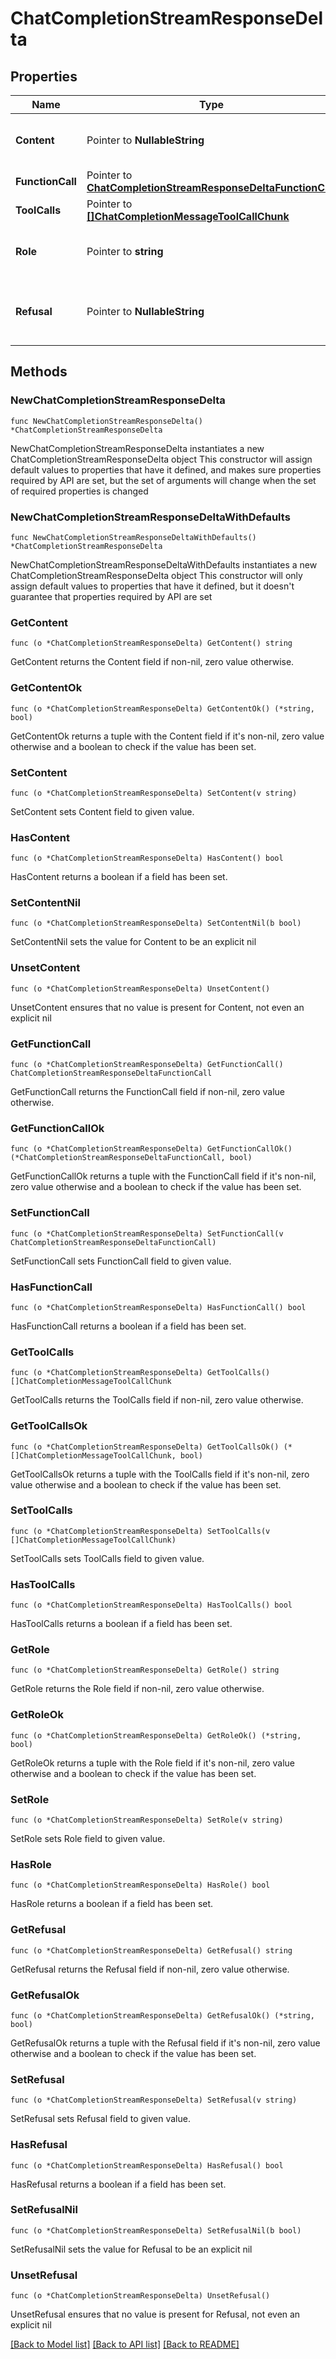 # ChatCompletionStreamResponseDelta

## Properties

Name | Type | Description | Notes
------------ | ------------- | ------------- | -------------
**Content** | Pointer to **NullableString** | The contents of the chunk message. | [optional] 
**FunctionCall** | Pointer to [**ChatCompletionStreamResponseDeltaFunctionCall**](ChatCompletionStreamResponseDeltaFunctionCall.md) |  | [optional] 
**ToolCalls** | Pointer to [**[]ChatCompletionMessageToolCallChunk**](ChatCompletionMessageToolCallChunk.md) |  | [optional] 
**Role** | Pointer to **string** | The role of the author of this message. | [optional] 
**Refusal** | Pointer to **NullableString** | The refusal message generated by the model. | [optional] 

## Methods

### NewChatCompletionStreamResponseDelta

`func NewChatCompletionStreamResponseDelta() *ChatCompletionStreamResponseDelta`

NewChatCompletionStreamResponseDelta instantiates a new ChatCompletionStreamResponseDelta object
This constructor will assign default values to properties that have it defined,
and makes sure properties required by API are set, but the set of arguments
will change when the set of required properties is changed

### NewChatCompletionStreamResponseDeltaWithDefaults

`func NewChatCompletionStreamResponseDeltaWithDefaults() *ChatCompletionStreamResponseDelta`

NewChatCompletionStreamResponseDeltaWithDefaults instantiates a new ChatCompletionStreamResponseDelta object
This constructor will only assign default values to properties that have it defined,
but it doesn't guarantee that properties required by API are set

### GetContent

`func (o *ChatCompletionStreamResponseDelta) GetContent() string`

GetContent returns the Content field if non-nil, zero value otherwise.

### GetContentOk

`func (o *ChatCompletionStreamResponseDelta) GetContentOk() (*string, bool)`

GetContentOk returns a tuple with the Content field if it's non-nil, zero value otherwise
and a boolean to check if the value has been set.

### SetContent

`func (o *ChatCompletionStreamResponseDelta) SetContent(v string)`

SetContent sets Content field to given value.

### HasContent

`func (o *ChatCompletionStreamResponseDelta) HasContent() bool`

HasContent returns a boolean if a field has been set.

### SetContentNil

`func (o *ChatCompletionStreamResponseDelta) SetContentNil(b bool)`

 SetContentNil sets the value for Content to be an explicit nil

### UnsetContent
`func (o *ChatCompletionStreamResponseDelta) UnsetContent()`

UnsetContent ensures that no value is present for Content, not even an explicit nil
### GetFunctionCall

`func (o *ChatCompletionStreamResponseDelta) GetFunctionCall() ChatCompletionStreamResponseDeltaFunctionCall`

GetFunctionCall returns the FunctionCall field if non-nil, zero value otherwise.

### GetFunctionCallOk

`func (o *ChatCompletionStreamResponseDelta) GetFunctionCallOk() (*ChatCompletionStreamResponseDeltaFunctionCall, bool)`

GetFunctionCallOk returns a tuple with the FunctionCall field if it's non-nil, zero value otherwise
and a boolean to check if the value has been set.

### SetFunctionCall

`func (o *ChatCompletionStreamResponseDelta) SetFunctionCall(v ChatCompletionStreamResponseDeltaFunctionCall)`

SetFunctionCall sets FunctionCall field to given value.

### HasFunctionCall

`func (o *ChatCompletionStreamResponseDelta) HasFunctionCall() bool`

HasFunctionCall returns a boolean if a field has been set.

### GetToolCalls

`func (o *ChatCompletionStreamResponseDelta) GetToolCalls() []ChatCompletionMessageToolCallChunk`

GetToolCalls returns the ToolCalls field if non-nil, zero value otherwise.

### GetToolCallsOk

`func (o *ChatCompletionStreamResponseDelta) GetToolCallsOk() (*[]ChatCompletionMessageToolCallChunk, bool)`

GetToolCallsOk returns a tuple with the ToolCalls field if it's non-nil, zero value otherwise
and a boolean to check if the value has been set.

### SetToolCalls

`func (o *ChatCompletionStreamResponseDelta) SetToolCalls(v []ChatCompletionMessageToolCallChunk)`

SetToolCalls sets ToolCalls field to given value.

### HasToolCalls

`func (o *ChatCompletionStreamResponseDelta) HasToolCalls() bool`

HasToolCalls returns a boolean if a field has been set.

### GetRole

`func (o *ChatCompletionStreamResponseDelta) GetRole() string`

GetRole returns the Role field if non-nil, zero value otherwise.

### GetRoleOk

`func (o *ChatCompletionStreamResponseDelta) GetRoleOk() (*string, bool)`

GetRoleOk returns a tuple with the Role field if it's non-nil, zero value otherwise
and a boolean to check if the value has been set.

### SetRole

`func (o *ChatCompletionStreamResponseDelta) SetRole(v string)`

SetRole sets Role field to given value.

### HasRole

`func (o *ChatCompletionStreamResponseDelta) HasRole() bool`

HasRole returns a boolean if a field has been set.

### GetRefusal

`func (o *ChatCompletionStreamResponseDelta) GetRefusal() string`

GetRefusal returns the Refusal field if non-nil, zero value otherwise.

### GetRefusalOk

`func (o *ChatCompletionStreamResponseDelta) GetRefusalOk() (*string, bool)`

GetRefusalOk returns a tuple with the Refusal field if it's non-nil, zero value otherwise
and a boolean to check if the value has been set.

### SetRefusal

`func (o *ChatCompletionStreamResponseDelta) SetRefusal(v string)`

SetRefusal sets Refusal field to given value.

### HasRefusal

`func (o *ChatCompletionStreamResponseDelta) HasRefusal() bool`

HasRefusal returns a boolean if a field has been set.

### SetRefusalNil

`func (o *ChatCompletionStreamResponseDelta) SetRefusalNil(b bool)`

 SetRefusalNil sets the value for Refusal to be an explicit nil

### UnsetRefusal
`func (o *ChatCompletionStreamResponseDelta) UnsetRefusal()`

UnsetRefusal ensures that no value is present for Refusal, not even an explicit nil

[[Back to Model list]](../README.md#documentation-for-models) [[Back to API list]](../README.md#documentation-for-api-endpoints) [[Back to README]](../README.md)


